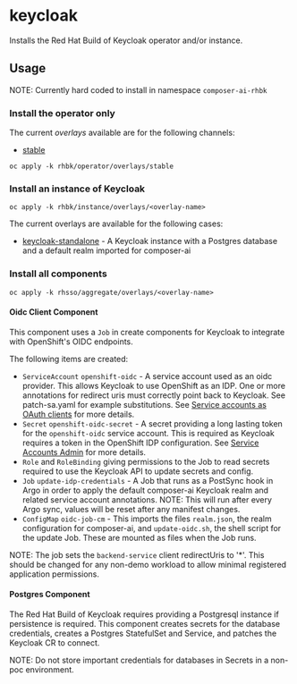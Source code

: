 # keycloak

Installs the Red Hat Build of Keycloak operator and/or instance.

## Usage

NOTE: Currently hard coded to install in namespace `composer-ai-rhbk`

### Install the operator only

The current *overlays* available are for the following channels:

* [stable](operator/overlays/stable)

```
oc apply -k rhbk/operator/overlays/stable
```


### Install an instance of Keycloak

```
oc apply -k rhbk/instance/overlays/<overlay-name>
```
The current overlays are available for the following cases:

* [keycloak-standalone](instance/overlays/keycloak-standalone) - A Keycloak instance with a Postgres database and a default realm imported for composer-ai

### Install all components

```
oc apply -k rhsso/aggregate/overlays/<overlay-name>
```

#### Oidc Client Component

This component uses a `Job` in create components for Keycloak to integrate with OpenShift's OIDC endpoints.  

The following items are created:
* `ServiceAccount` `openshift-oidc` - A service account used as an oidc provider.  This allows Keycloak to use OpenShift as an IDP.  One or more annotations for redirect uris must correctly point back to Keycloak. See patch-sa.yaml for example substitutions. See [Service accounts as OAuth clients](https://docs.redhat.com/en/documentation/openshift_container_platform/4.16/html/authentication_and_authorization/using-service-accounts-as-oauth-client#service-accounts-as-oauth-clients_using-service-accounts-as-oauth-client) for more details.  
* `Secret` `openshift-oidc-secret` - A secret providing a long lasting token for the `openshift-oidc` service account.  This is required as Keycloak requires a token in the OpenShift IDP configuration.  See [Service Accounts Admin](https://kubernetes.io/docs/reference/access-authn-authz/service-accounts-admin/#create-token) for more details.
* `Role` and `RoleBinding` giving permissions to the Job to read secrets required to use the Keycloak API to update secrets and config.
* `Job` `update-idp-credentials` - A Job that runs as a PostSync hook in Argo in order to apply the default composer-ai Keycloak realm and related service account annotations. NOTE: This will run after every Argo sync, values will be reset after any manifest changes. 
* `ConfigMap` `oidc-job-cm` - This imports the files `realm.json`, the realm configuration for composer-ai, and `update-oidc.sh`, the shell script for the update Job.  These are mounted as files when the Job runs.

NOTE: The job sets the `backend-service` client redirectUris to '*'.  This should be changed for any non-demo workload to allow minimal registered application permissions. 

#### Postgres Component

The Red Hat Build of Keycloak requires providing a Postgresql instance if persistence is required.  This component creates secrets for the database credentials, creates a Postgres StatefulSet and Service, and patches the Keycloak CR to connect. 

NOTE: Do not store important credentials for databases in Secrets in a non-poc environment.